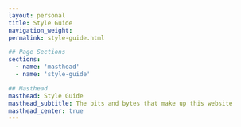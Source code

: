 ```yaml
---
layout: personal
title: Style Guide
navigation_weight:
permalink: style-guide.html

## Page Sections
sections:
  - name: 'masthead'
  - name: 'style-guide'

## Masthead
masthead: Style Guide
masthead_subtitle: The bits and bytes that make up this website
masthead_center: true
---
```

